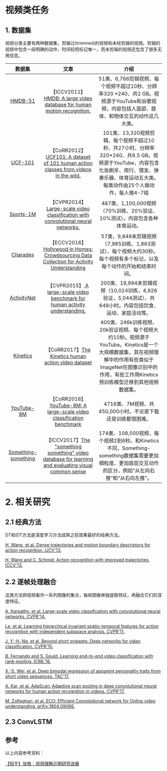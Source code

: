 # 视频类任务

## 1. 数据集

视频分类主要有两种数据集，剪辑过(trimmed)的视频和未经剪辑的视频。剪辑的视频中包含一段明确的动作，时间较短标记唯一，而未剪辑的视频还包含了很多无用信息。

|数据集|文章|介绍|
|:--: |:--: |:--: |
|[HMDB-51](http://serre-lab.clps.brown.edu/resource/hmdb-a-large-human-motion-database/)|【ICCV2011】[HMDB: A large video database for human motion recognition.](https://dspace.mit.edu/handle/1721.1/69981)|51类、6,766剪辑视频、每个视频不超过10秒、分辨率320 *240、共2 GB。视频源于YouTube和谷歌视频，内容包括人面部、肢体、和物体交互的动作这几大类。|
|[UCF-101](https://www.crcv.ucf.edu/data/UCF101.php)|【CoRR2012】[UCF101: A dataset of 101 human action classes from videos in the wild.](https://arxiv.org/abs/1212.0402)|101类、13,320视频剪辑、每个视频不超过10秒、共27小时、分辨率320*240、共6.5 GB。视频源于YouTube，内容包含化妆刷牙、爬行、理发、弹奏乐器、体育运动五大类。每类动作由25个人做动作，每人做4-7组|
|[Sports-1M](https://cs.stanford.edu/people/karpathy/deepvideo/classes.html)|【CVPR2014】[Large-scale video classification with convolutional neural networks. ](http://vision.stanford.edu/pdf/karpathy14.pdf)|487类、1,100,000视频（70%训练、20%验证、10%测试）。内容包含各种体育运动。|
|[Charades](https://allenai.org/plato/charades/)|【ECCV2016】[Hollywood in Homes: Crowdsourcing Data Collection for Activity Understanding](https://arxiv.org/abs/1604.01753)|57类、9,848未剪辑视频（7,985训练、1,863测试）、每个视频大约30秒。每个视频有多个标记，以及每个动作的开始和结束时间。|
|[ActivityNet](http://activity-net.org/)|【CVPR2015】[ A large-scale video benchmark for human activity understanding.](https://www.cv-foundation.org/openaccess/content_cvpr_2015/papers/Heilbron_ActivityNet_A_Large-Scale_2015_CVPR_paper.pdf)|200类、19,994未剪辑视频（10,024训练，4,926验证，5,044测试）、共648小时。内容包括饮食、运动、家庭活动等。|
|[Kinetics](https://deepmind.com/research/open-source/open-source-datasets/kinetics/)|【CoRR2017】[The Kinetics human action video dataset](https://arxiv.org/pdf/1705.06950.pdf)|400类、246k训练视频、20k验证视频、每个视频大约10秒。视频源于YouTube。Kinetics是一个大规模数据集，其在视频理解中的作用有些类似于ImageNet在图像识别中的作用，有些工作用Kinetics预训练模型迁移到其他视频数据集。|
|[YouTube-8M](https://research.google.com/youtube8m/)|【CoRR2016】[YouTube-8M: A large-scale video classification benchmark](https://arxiv.org/pdf/1609.08675.pdf)|4716类、7M视频、共450,000小时。不论是下载还是训练都很困难。|
|[Something-something](https://20bn.com/datasets/something-something)|【ICCV2017】[The "something something" video database for learning and evaluating visual common sense](https://arxiv.org/abs/1706.04261)|174类、108,000视频、每个视频2到6秒。和Kinetics不同，Something-something数据集需要更加细粒度、更加底层交互动作的区分，例如“从左向右推”和“从右向左推”。|

# 2. 相关研究

## 2.1 经典方法

DT和iDT方法是深度学习方法成熟之前效果最好的经典方法。

[H. Wang, et al. Dense trajectories and motion boundary descriptors for action recognition. IJCV'13.](https://hal.inria.fr/hal-00803241/PDF/IJCV.pdf)

[H. Wang and C. Schmid. Action recognition with improved trajectories. ICCV'13.](http://lear.inrialpes.fr/people/wang/download/iccv13_poster_final.pdf)

## 2.2 逐帧处理融合

这类方法把视频看作一系列图像的集合，每帧图像单独提取特征，再融合它们的深度特征。

[A. Karpathy, et al. Large-scale video classification with convolutional neural networks. CVPR'14.](http://lear.inrialpes.fr/people/wang/download/iccv13_poster_final.pdf)

[Le, et al. Learning hierarchical invariant spatio-temporal features for action recognition with independent subspace analysis. CVPR'11.](http://ai.stanford.edu/~quocle/LeZouYeungNg11.pdf)

[J. Y.-H. Ng, et al. Beyond short snippets: Deep networks for video classification. CVPR'15.](https://arxiv.org/abs/1503.08909)

[B. Fernando and S. Gould. Learning end-to-end video classification with rank-pooling. ICML'16.](https://users.cecs.anu.edu.au/~sgould/papers/icml16-vidClassification.pdf)

[X.-S. Wei, et al. Deep bimodal regression of apparent personality traits from short video sequences. TAC'17.](https://www.researchgate.net/publication/320366199_Deep_Bimodal_Regression_of_Apparent_Personality_Traits_from_Short_Video_Sequences)

[A. Kar, et al. AdaScan: Adaptive scan pooling in deep convolutional neural networks for human action recognition in videos. CVPR'17.](https://arxiv.org/pdf/1611.08240.pdf)

[M. Zolfaghari, et al. ECO: Efficient Convolutional network for Online video understanding. arXiv:1804.09066.](http://openaccess.thecvf.com/content_ECCV_2018/papers/Mohammadreza_Zolfaghari_ECO_Efficient_Convolutional_ECCV_2018_paper.pdf)

## 2.3 ConvLSTM

## 参考

以上内容参考资料：

[【知乎】张皓：视频理解近期研究进展](https://zhuanlan.zhihu.com/p/36330561)